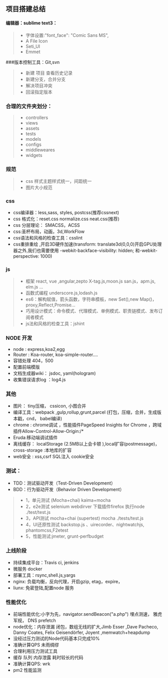 ## 项目搭建总结
####  编辑器：sublime text3： 
>* 字体设置:"font_face": "Comic Sans MS",
>* A File Icon
>* Seti_UI
>* Emmet

###版本控制工具：Git,svn
 >* 新建 项目 查看历史记录
 >* 新建分支，合并分支
 >* 解决项目冲突
 >* 回滚指定版本

### 合理的文件夹划分：
>* controllers
>* views
>* assets
>* tests
>* models
>* configs
>* middleweares
>* widgets

### 规范
>* css 样式主题样式统一，间距统一
>* 图片大小规范

### css
* css编译器：less,sass, styles,  postcss(推荐cssnext)
* css 格式化：reset.css  normalize.css  neat.css(推荐)
* css 分层理论： SMACSS，ACSS
* css:圣杯布局，动画，3d,WorkFlow
* css语法和风格的检查工具：csslint
* css重排重绘 ,开启3D硬件加速(transform: translate3d(0,0,0)开启GPU处理器之外,我们也需要使用 -webkit-backface-visibility: hidden; 和-webkit-perspective: 1000)

### js
>* 框架   react, vue ,angular,zepto X-tag.js,moon.js san.js，apm.js, elm.js ...
>* 函数式编程 underscore.js,lodash.js
>* es6：解构赋值，箭头函数，字符串模板，new Set(),new Map()，proxy,Reflect,Promise...
>* 巧用设计模式：命令模式、代理模式、单例模式、职责链模式、发布订阅者模式
>* js法和风格的检查工具：jshint

### NODE 开发
* node  : express,koa2,egg
* Router : Koa-router, koa-simple-router....
* 容错处理 404，500
* 配置前端模版
* 文档生成器wiki： jsdoc, yaml(hologram)
* 收集错误请求log ：log4.js

### 其他
* 图片： tiny压缩， cssicon, 小图合并
* 编译工具：webpack ,gulp,rollup,grunt,parcel (打包，压缩，合并，生成版本戳，cnd， babel编译)
* chrome :  chrome调试 ，性能插件PageSpeed Insights for Chrome ，跨域插件Allow-Control-Allow-Origin:/* 
* Eruda:移动端调试插件
* 离线缓存： localStorage (2.5MB以上会卡顿 ),local扩容(postmessage)，cross-storage :本地库的扩容
* web安全 :   xss,csrf  SQL注入  cookie安全 

### 测试：
* TDD：测试驱动开发（Test-Driven Development）
* BDD：行为驱动开发（Behavior Driven Development）
>* 1，单元测试  (Mocha+chai)  kaima+mocha
>* 2，e2e测试 selenium webdirver  下载插件firefox    执行node  ./test/test.js   
>* 3，API测试  mocha+chai (supertest)  mocha  ./tests/test.js
>* 4，UI还原性测试   backstop.js 、uirecorder、nightwatchjs, phantomcss,F2etest
>* 5，性能测试:jmeter, grunt-perfbudget

### 上线阶段
* 持续集成平台：Travis ci, jenkins
* 微服务 docker
* 部署工具：rsync,shell.js,yargs
* nginx: 负载均衡，反向代理，开启gzip, etag，expire，
* liunx: 免密登陆,配置node 服务 

### 性能优化
* 前端性能优化:小字为先，navigator.sendBeacon("a.php") 埋点测速， 雅虎军规， DNS prefetch
* node优化：内存泄漏  闭包，数组无线的扩大,Jimb Esser ,Dave Pacheco, Danny Coates,  Felix Geisendörfer, Joyent ,memwatch+heapdump 
* 没经过压力测试的Node代码基本只完成10%
* 准确计算QPS 未雨绸缪
* 合理利用压力测试工具
* 缓存 队列 内存泄露 耗时较长的代码
* 准确计算QPS: wrk 
* pm2 性能监测